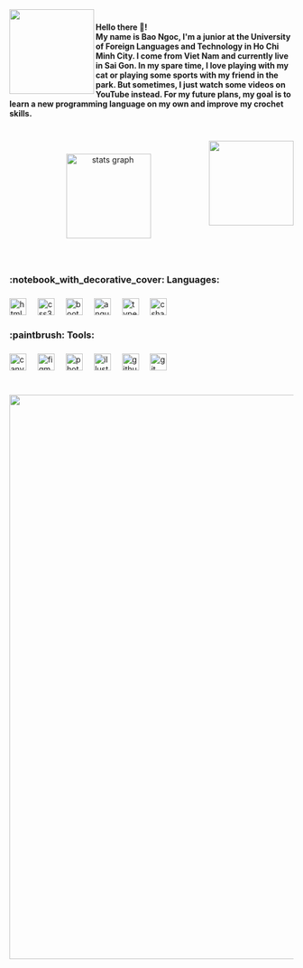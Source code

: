 <img align="left" height="150" src="https://media1.giphy.com/media/sr8jYZVVsCmxddga8w/200w.webp?cid=ecf05e47q1sonowfhbapt258lex7dn95s7whg9pdgeej3030&ep=v1_gifs_search&rid=200w.webp&ct=g"  />

###

<h4 align="left"> Hello there 👋!
  <br>My name is Bao Ngoc, I'm a junior at the University of Foreign Languages and Technology in Ho Chi Minh City. I come from Viet Nam and currently live in Sai Gon. In my spare time, I love playing with my cat or playing some sports with my friend in the park. But sometimes, I just watch some videos on YouTube instead. For my future plans, my goal is to learn a new programming language on my own and improve my crochet skills.</h4>

###

<br clear="both">

<img align="right" height="150" src="https://media1.giphy.com/media/VbnUQpnihPSIgIXuZv/giphy.webp?cid=ecf05e47q1sonowfhbapt258lex7dn95s7whg9pdgeej3030&ep=v1_gifs_search&rid=giphy.webp&ct=g"  />

###

<div align="center">
  <img src="https://github-readme-stats.vercel.app/api?username=peongox&hide_title=false&hide_rank=false&show_icons=true&include_all_commits=true&count_private=true&disable_animations=false&theme=dracula&locale=en&hide_border=false" height="150" alt="stats graph"  />
<!--   <img src="https://github-readme-stats.vercel.app/api/top-langs?username=peongox&locale=en&hide_title=false&layout=compact&card_width=320&langs_count=5&theme=dracula&hide_border=false" height="150" alt="languages graph"  />-->
</div> 

###

<br clear="both">

<h3 align="left"> :notebook_with_decorative_cover: Languages:</h3>

###

<div align="left">
  <img src="https://cdn.jsdelivr.net/gh/devicons/devicon/icons/html5/html5-original.svg" height="30" alt="html5 logo"  />
  <img width="12" />
  <img src="https://cdn.jsdelivr.net/gh/devicons/devicon/icons/css3/css3-original.svg" height="30" alt="css3 logo"  />
  <img width="12" />
  <img src="https://cdn.jsdelivr.net/gh/devicons/devicon/icons/bootstrap/bootstrap-original.svg" height="30" alt="bootstrap logo"  />
  <img width="12" />
  <img src="https://cdn.jsdelivr.net/gh/devicons/devicon/icons/angularjs/angularjs-original.svg" height="30" alt="angularjs logo"  />
  <img width="12" />
  <img src="https://cdn.jsdelivr.net/gh/devicons/devicon/icons/typescript/typescript-original.svg" height="30" alt="typescript logo"  />
  <img width="12" />
  <img src="https://cdn.jsdelivr.net/gh/devicons/devicon/icons/csharp/csharp-original.svg" height="30" alt="csharp logo"  />
</div>

###

<h3 align="left"> :paintbrush: Tools:</h3>

###

<div align="left">
  <img src="https://cdn.jsdelivr.net/gh/devicons/devicon/icons/canva/canva-original.svg" height="30" alt="canva logo"  />
  <img width="12" />
  <img src="https://cdn.jsdelivr.net/gh/devicons/devicon/icons/figma/figma-original.svg" height="30" alt="figma logo"  />
  <img width="12" />
  <img src="https://cdn.jsdelivr.net/gh/devicons/devicon/icons/photoshop/photoshop-plain.svg" height="30" alt="photoshop logo"  />
  <img width="12" />
  <img src="https://cdn.jsdelivr.net/gh/devicons/devicon/icons/illustrator/illustrator-plain.svg" height="30" alt="illustrator logo"  />
  <img width="12" />
  <img src="https://cdn.jsdelivr.net/gh/devicons/devicon/icons/github/github-original.svg" height="30" alt="github logo"  />
  <img width="12" />
  <img src="https://cdn.jsdelivr.net/gh/devicons/devicon/icons/git/git-original.svg" height="30" alt="git logo"  />
</div>

###

<br clear="both">

<div align="center">
  <img width="1000" height="auto" src="https://i.pinimg.com/originals/d1/1e/e1/d11ee149666651a885b0d3c21f8bfcfa.gif"  />
</div>

###
